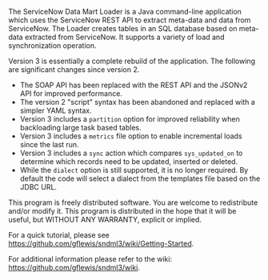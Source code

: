 The ServiceNow Data Mart Loader is a Java command-line application which uses the ServiceNow REST API to extract meta-data and data from ServiceNow. The Loader creates tables in an SQL database based on meta-data extracted from ServiceNow. It supports a variety of load and synchronization operation. 

Version 3 is essentially a complete rebuild of the application. The following are significant changes since version 2.
* The SOAP API has been replaced with the REST API and the JSONv2 API for improved performance.
* The version 2 "script" syntax has been abandoned and replaced with a simpler YAML syntax.
* Version 3 includes a `partition` option for improved reliability when backloading large task based tables.
* Version 3 includes a `metrics` file option to enable incremental loads since the last run.
* Version 3 includes a `sync` action which compares `sys_updated_on` to determine which records need to be updated, inserted or deleted.
* While the `dialect` option is still supported, it is no longer required. By default the code will select a dialect from the templates file based on the JDBC URL.

This program is freely distributed software. You are welcome to redistribute and/or modify it. This program is distributed in the hope that it will be useful, but WITHOUT ANY WARRANTY, explicit or implied. 

For a quick tutorial, please see https://github.com/gflewis/sndml3/wiki/Getting-Started.

For additional information please refer to the wiki: https://github.com/gflewis/sndml3/wiki.

